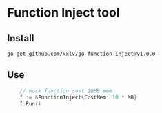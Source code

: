 # Function Inject tool

## Install

`go get github.com/xxlv/go-function-inject@v1.0.0`

## Use

```go 
    // mock function cost 10MB mem
	f := &FunctionInject{CostMem: 10 * MB}
	f.Run()

```



